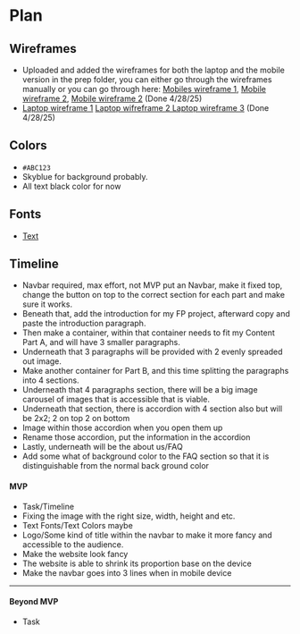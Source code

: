 # Plan

## Wireframes
* Uploaded and added the wireframes for both the laptop and the mobile version in the prep folder, you can either go through the wireframes manually or you can go through here: <a href="mobile-wireframe1.png">Mobiles wireframe 1</a>, <a href="mobile-wireframe2.png"> Mobile wireframe 2</a>, <a href="mobile-wireframe3.png">Mobile wireframe 2</a> (Done 4/28/25)
* <a href="laptop-wireframe1.png">Laptop wireframe 1</a> <a href=">laptop-wireframe2.png">Laptop wifreframe 2 </a> <a href="laptop-wireframe 3">Laptop wireframe 3</a> (Done 4/28/25)

## Colors
* `#ABC123`
* Skyblue for background probably.
* All text black color for now


## Fonts
* [Text](URL)

## Timeline
* Navbar required, max effort, not MVP put an Navbar, make it fixed top, change the button on top to the correct section for each part and make sure it works.
* Beneath that, add the introduction for my FP project, afterward copy and paste the introduction paragraph.
* Then make a container, within that container needs to fit my Content Part A, and will have 3 smaller paragraphs.
* Underneath that 3 paragraphs will be provided with 2 evenly spreaded out image.
* Make another container for Part B, and this time splitting the paragraphs into 4 sections.
* Underneath that 4 paragraphs section, there will be a big image carousel of images that is accessible that is viable.
* Underneath that section, there is accordion with 4 section also but will be 2x2; 2 on top 2 on bottom
* Image within those accordion when you open them up
* Rename those accordion, put the information in the accordion
* Lastly, underneath will be the about us/FAQ
* Add some what of background color to the FAQ section so that it is distinguishable from the normal back ground color



#### MVP

* Task/Timeline
* Fixing the image with the right size, width, height and etc.
* Text Fonts/Text Colors maybe
* Logo/Some kind of title within the navbar to make it more fancy and accessible to the audience.
* Make the website look fancy
* The website is able to shrink its proportion base on the device
* Make the navbar goes into 3 lines when in mobile device

---

#### Beyond MVP

* Task








<!-- DO NOT USE THIS YET

| Name | Glows | Grows |
| -------- | ------- | ------- |
|   |   |
|   |   |
|   |   |
|   |   |
|   |   |
|   |   |

-->
